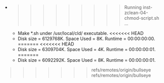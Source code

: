 * >>>>>>>>> Running inst-zclean-04-chmod-script.sh ...
  * Make *.sh under /usr/local/cld/ executable.
<<<<<<< HEAD
  * Disk size = 6129768K. Space Used = 8K. Runtime = 00:00:00:00.
=======
<<<<<<< HEAD
  * Disk size = 6309704K. Space Used = 4K. Runtime = 00:00:00:01.
=======
  * Disk size = 6092292K. Space Used = 8K. Runtime = 00:00:00:01.
>>>>>>> refs/remotes/origin/bullseye
>>>>>>> refs/remotes/origin/bullseye
